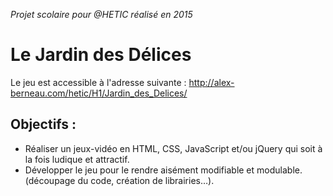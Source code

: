 *Projet scolaire pour @HETIC réalisé en 2015* 

# Le Jardin des Délices
Le jeu est accessible à l'adresse suivante : http://alex-berneau.com/hetic/H1/Jardin_des_Delices/

## Objectifs :
- Réaliser un jeux-vidéo en HTML, CSS, JavaScript et/ou jQuery qui soit à la fois ludique et attractif.
- Développer le jeu pour le rendre aisément modifiable et modulable. (découpage du code, création de librairies…).
